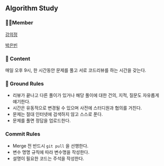 ## Algorithm Study

### 👩‍💻Member

[강의정](https:///github.com/euijeong-Kang/)

[박은빈](https://github.com/42cosmos/)  

### 📒 Content

매일 오후 9시, 한 시간동안 문제를 풀고 서로 코드리뷰를 하는 시간을 갖는다.   



### 📏 Ground Rules

- 리뷰가 끝나고 다른 풀이가 있거나 해당 풀이에 대한 건의, 지적, 질문도 자유롭게 얘기한다.  
- 시간은 유동적으로 변경될 수 있으며 사전에 스터디원과 협의를 거친다.
- 문제는 절대 인터넷에 검색하지 않고 스스로 푼다.
- 문제를 풀면 정답을 업로드한다.



### Commit Rules

- Merge 전 반드시 `git pull` 을 선행한다.
- 변수 명명 규칙에 따라 변수명을 작성한다.
- 설명이 필요한 코드는 주석을 작성한다.

